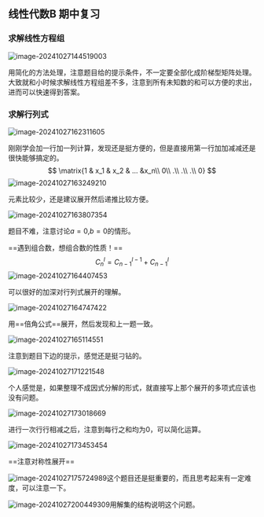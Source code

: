 ## 线性代数B 期中复习

### 求解线性方程组

![image-20241027144519003](C:\Users\HP\AppData\Roaming\Typora\typora-user-images\image-20241027144519003.png)

用简化的方法处理，注意题目给的提示条件，不一定要全部化成阶梯型矩阵处理。大致就和小时候求解线性方程组差不多，注意到所有未知数的和可以方便的求出，进而可以快速得到答案。

### 求解行列式

![image-20241027162311605](C:\Users\HP\AppData\Roaming\Typora\typora-user-images\image-20241027162311605.png)

刚刚学会加一行加一列计算，发现还是挺方便的，但是直接用第一行加加减减还是很快能够搞定的。
$$
\matrix{1 & x_1 & x_2 & ... &x_n\\
0\\
.\\
.\\
.\\
0}
$$
![image-20241027163249210](C:\Users\HP\AppData\Roaming\Typora\typora-user-images\image-20241027163249210.png)

元素比较少，还是建议展开然后递推比较方便。

![image-20241027163807354](C:\Users\HP\AppData\Roaming\Typora\typora-user-images\image-20241027163807354.png)

题目不难，注意讨论$a=0$,$b=0$的情形。

==遇到组合数，想组合数的性质！==
$$
C_n^l = C_{n-1}^{l-1}+C_{n-1}^{l}
$$
![image-20241027164407453](C:\Users\HP\AppData\Roaming\Typora\typora-user-images\image-20241027164407453.png)

可以很好的加深对行列式展开的理解。

![image-20241027164747422](C:\Users\HP\AppData\Roaming\Typora\typora-user-images\image-20241027164747422.png)

用==倍角公式==展开，然后发现和上一题一致。

![image-20241027165114551](C:\Users\HP\AppData\Roaming\Typora\typora-user-images\image-20241027165114551.png)

注意到题目下边的提示，感觉还是挺刁钻的。

![image-20241027171221548](C:\Users\HP\AppData\Roaming\Typora\typora-user-images\image-20241027171221548.png)

个人感觉是，如果整理不成因式分解的形式，就直接写上那个展开的多项式应该也没有问题。

![image-20241027173018669](C:\Users\HP\AppData\Roaming\Typora\typora-user-images\image-20241027173018669.png)

进行一次行行相减之后，注意到每行之和均为0，可以简化运算。

![image-20241027173453454](C:\Users\HP\AppData\Roaming\Typora\typora-user-images\image-20241027173453454.png)

==注意对称性展开==

![image-20241027175724989](C:\Users\HP\AppData\Roaming\Typora\typora-user-images\image-20241027175724989.png)这个题目还是挺重要的，而且思考起来有一定难度，可以注意一下。

![image-20241027200449309](C:\Users\HP\AppData\Roaming\Typora\typora-user-images\image-20241027200449309.png)用解集的结构说明这个问题。

